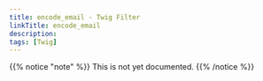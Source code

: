 ```yaml
---
title: encode_email - Twig Filter
linkTitle: encode_email
description:
tags: [Twig]
---
```


{{% notice "note" %}}
This is not yet documented.
{{% /notice %}}